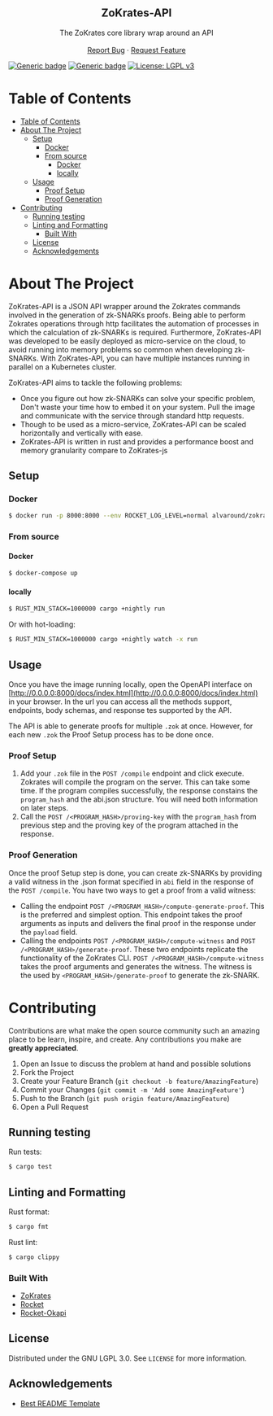 <!-- PROJECT LOGO -->
<br />
<p align="center">
  <!-- <a href="https://github.com/othneildrew/Best-README-Template">
    <img src="images/logo.png" alt="Logo" width="80" height="80">
  </a> -->

  <h2 align="center">ZoKrates-API</h3>

  <p align="center">
    The ZoKrates core library wrap around an API
    <br />
    <!-- <a href="https://github.com/ZoKratesPlus/zokrates-api/issues"><strong>Explore the docs »</strong></a>
    <br /> -->
    <br />
    <!-- <a href="https://github.com/othneildrew/Best-README-Template">View Demo</a>
    · -->
    <a href="https://github.com/ZoKratesPlus/zokrates-api/issues">Report Bug</a>
    ·
    <a href="https://github.com/ZoKratesPlus/zokrates-api/issues">Request Feature</a>
  </p>
</p>


[![Generic badge](https://img.shields.io/badge/ZoKrates-0.8.3-yellow.svg)](https://github.com/Zokrates/ZoKrates/tree/0.8.3)
[![Generic badge](https://img.shields.io/badge/rocket.rs-0.5.0%E2%80%93rc.1-red.svg)](https://github.com/Zokrates/ZoKrates/tree/0.8.3)
[![License: LGPL v3](https://img.shields.io/badge/License-LGPL_v3-blue.svg)](https://www.gnu.org/licenses/lgpl-3.0)


<!-- TABLE OF CONTENTS -->
# Table of Contents

- [Table of Contents](#table-of-contents)
- [About The Project](#about-the-project)
  - [Setup](#setup)
    - [Docker](#docker)
    - [From source](#from-source)
      - [Docker](#docker-1)
      - [locally](#locally)
  - [Usage](#usage)
    - [Proof Setup](#proof-setup)
    - [Proof Generation](#proof-generation)
- [Contributing](#contributing)
  - [Running testing](#running-testing)
  - [Linting and Formatting](#linting-and-formatting)
    - [Built With](#built-with)
  - [License](#license)
  - [Acknowledgements](#acknowledgements)


# About The Project

<!-- [![Product Name Screen Shot][product-screenshot]](https://example.com) -->

ZoKrates-API is a JSON API wrapper around the Zokrates commands involved in the  generation of zk-SNARKs proofs.
Being able to perform Zokrates operations through http facilitates the automation of processes in which the calculation of zk-SNARKs is required.
Furthermore, ZoKrates-API was developed to be easily deployed as micro-service on the cloud, to avoid running into memory problems so common when developing zk-SNARKs.
With ZoKrates-API, you can have multiple instances running in parallel on a Kubernetes cluster.

ZoKrates-API aims to tackle the following problems:
* Once you figure out how zk-SNARKs can solve your specific problem, Don't waste your time how to embed it on your system. Pull the image and communicate with the service through standard http requests.
* Though to be used as a micro-service, ZoKrates-API can be scaled horizontally and vertically with ease.
* ZoKrates-API is written in rust and provides a performance boost and memory granularity compare to ZoKrates-js 

## Setup 

### Docker 
```sh
$ docker run -p 8000:8000 --env ROCKET_LOG_LEVEL=normal alvaround/zokrates-api:latest
```

### From source
#### Docker

```bash
$ docker-compose up
```

#### locally
```bash
$ RUST_MIN_STACK=1000000 cargo +nightly run
```
Or with hot-loading:
```bash
$ RUST_MIN_STACK=1000000 cargo +nightly watch -x run
```

<!-- USAGE EXAMPLES -->
## Usage

Once you have the image running locally, open the OpenAPI interface on [http://0.0.0.0:8000/docs/index.html](http://0.0.0.0:8000/docs/index.html) in your browser.
In the url you can access all the methods support, endpoints, body schemas, and response tes supported by the API.

The API is able to generate proofs for multiple `.zok` at once. However, for each new `.zok` the Proof Setup process has to be done once.

### Proof Setup

  1. Add your `.zok` file in the `POST /compile` endpoint and click execute. Zokrates will compile the program on the server. This can take some time. If the program compiles successfully, the response constains the `program_hash` and the abi.json structure. You will need both information on later steps.
  2. Call the `POST /<PROGRAM_HASH>/proving-key` with the `program_hash` from previous step and the proving key of the program attached in the response.

### Proof Generation

Once the proof Setup step is done, you can create zk-SNARKs by providing a valid witness in the .json format specified in `abi` field in the response of the `POST /compile`.
You have two ways to get a proof from a valid witness: 

  - Calling the endpoint `POST /<PROGRAM_HASH>/compute-generate-proof`. This is the preferred and simplest option. This endpoint takes the proof arguments as inputs and delivers the final proof in the response under the `payload` field.
  - Calling the endpoints `POST /<PROGRAM_HASH>/compute-witness` and `POST /<PROGRAM_HASH>/generate-proof`. These two endpoints replicate the functionality of the ZoKrates CLI. `POST /<PROGRAM_HASH>/compute-witness` takes the proof arguments and generates the witness. The witness is the used by `<PROGRAM_HASH>/generate-proof` to generate the zk-SNARK.
  

# Contributing

Contributions are what make the open source community such an amazing place to be learn, inspire, and create. Any contributions you make are **greatly appreciated**.

1. Open an Issue to discuss the problem at hand and possible solutions
2. Fork the Project
3. Create your Feature Branch (`git checkout -b feature/AmazingFeature`)
4. Commit your Changes (`git commit -m 'Add some AmazingFeature'`)
5. Push to the Branch (`git push origin feature/AmazingFeature`)
6. Open a Pull Request
## Running testing

Run tests:
```bash
$ cargo test
```

## Linting and Formatting
Rust format:
```bash
$ cargo fmt
```

Rust lint:
```bash
$ cargo clippy
```

### Built With

* [ZoKrates](https://zokrates.github.io/introduction.html)
* [Rocket](https://rocket.rs/)
* [Rocket-Okapi](https://docs.rs/rocket_okapi/latest/rocket_okapi/)

<!-- LICENSE -->
## License

Distributed under the GNU LGPL 3.0. See `LICENSE` for more information.

<!-- CONTACT -->
<!-- ## Contact

Your Name - [@your_twitter](https://twitter.com/your_username) - email@example.com

Project Link: [https://github.com/your_username/repo_name](https://github.com/your_username/repo_name) -->


<!-- ACKNOWLEDGEMENTS -->
## Acknowledgements
* [Best README Template](https://github.com/othneildrew/Best-README-Template)
